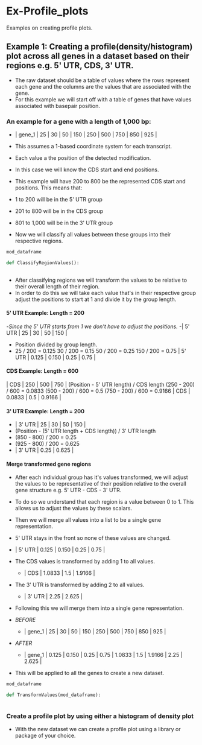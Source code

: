 # Ex-Profile_plots
Examples on creating profile plots.

## Example 1: Creating a profile(density/histogram) plot across all genes in a dataset based on their regions e.g. 5' UTR, CDS, 3' UTR.
 - The raw dataset should be a table of values where the rows represent each gene and the columns are the values that are associated with the gene. 
 - For this example we will start off with a table of genes that have values associated with basepair position.

### An example for a gene with a length of 1,000 bp: 
 - | gene_1         | 25 | 30 | 50 | 150 | 250 | 500 | 750 | 850 | 925 |

 - This assumes a 1-based coordinate system for each transcript.
 - Each value a the position of the detected modification.
 - In this case we will know the CDS start and end positions. 
 - This example will have 200 to 800 be the represented CDS start and positions. This means that:
  -  1 to 200 will be in the 5' UTR group
  -  201 to 800 will be in the CDS group
  -  801 to 1,000 will be in the 3' UTR group
 - Now we will classify all values between these groups into their respective regions.
```python
mod_dataframe

def ClassifyRegionValues():
 
```
- After classifying regions we will transform the values to be relative to their overall length of their region. 
- In order to do this we will take each value that's in their respective group adjust the positions to start at 1 and divide it by the group length. 
#### 5' UTR Example: Length = 200
  -*Since the 5' UTR starts from 1 we don't have to adjust the positions.*
  -| 5' UTR | 25 | 30 | 50 | 150 |
  - Position divided by group length.
  - 25 / 200 = 0.125
  30 / 200 = 0.15
  50 / 200 = 0.25
  150 / 200 = 0.75
  | 5' UTR | 0.125 | 0.150 | 0.25 | 0.75 |

#### CDS Example: Length = 600
| CDS | 250 | 500 | 750 |
(Position - 5' UTR length) / CDS length
(250 - 200) / 600 = 0.0833
(500 - 200) / 600 = 0.5
(750 - 200) / 600 = 0.9166
| CDS | 0.0833 | 0.5 | 0.9166 |

#### 3' UTR Example: Length = 200
 - | 3' UTR | 25 | 30 | 50 | 150 |
 - (Position - (5' UTR length + CDS length)) / 3' UTR length
 - (850 - 800) / 200 = 0.25
 - (925 - 800) / 200 = 0.625
 - | 3' UTR | 0.25 | 0.625 | 

#### Merge transformed gene regions
 - After each individual group has it's values transformed, we will adjust the values to be representative of their position relative to the overall gene structure e.g. 5' UTR - CDS - 3' UTR.
 - To do so we understand that each region is a value between 0 to 1. This allows us to adjust the values by these scalars.
 - Then we will merge all values into a list to be a single gene representation.

 - 5' UTR stays in the front so none of these values are changed.
  - | 5' UTR | 0.125 | 0.150 | 0.25 | 0.75 |

- The CDS values is transformed by adding 1 to all values.
  - | CDS | 1.0833 | 1.5 | 1.9166 |

- The 3' UTR is transformed by adding 2 to all values.
  - | 3' UTR | 2.25 | 2.625 | 

- Following this we will merge them into a single gene representation.
- *BEFORE*
  - | gene_1         | 25    | 30    | 50   | 150  | 250    | 500 | 750    | 850  | 925   |

- *AFTER*
  - | gene_1         | 0.125 | 0.150 | 0.25 | 0.75 | 1.0833 | 1.5 | 1.9166 | 2.25 | 2.625 |

 - This will be applied to all the genes to create a new dataset.

```python
mod_dataframe

def TransformValues(mod_dataframe):
  
```
### Create a profile plot by using either a histogram of density plot
 - With the new dataset we can create a profile plot using a library or package of your choice.
